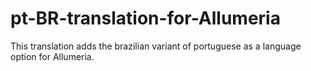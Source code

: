 # pt-BR-translation-for-Allumeria
This translation adds the brazilian variant of portuguese as a language option for Allumeria.

